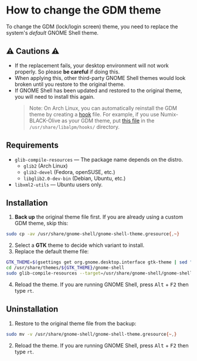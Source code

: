 # How to change the GDM theme

To change the GDM (lock/login screen) theme, you need to replace the system's _default_ GNOME Shell theme.

## :warning: Cautions :warning:

- If the replacement fails, your desktop environment will not work properly. So please **be careful** if doing this.
- When applying this, other third-party GNOME Shell themes would look broken until you restore to the original theme.
- If GNOME Shell has been updated and restored to the original theme, you will need to install this again.
  > Note: On Arch Linux, you can automatically reinstall the GDM theme by creating a [hook](https://wiki.archlinux.org/index.php/Pacman#Hooks) file. For example, if you use Numix-BLACK-Olive as your GDM theme, put [this file](https://gist.github.com/looselyrigorous/a1aa931ce48627cc39daccc9253b30c7) in the `/usr/share/libalpm/hooks/` directory.

## Requirements

- `glib-compile-resources` — The package name depends on the distro.
  - `glib2` (Arch Linux)
  - `glib2-devel` (Fedora, openSUSE, etc.)
  - `libglib2.0-dev-bin` (Debian, Ubuntu, etc.)
- `libxml2-utils` — Ubuntu users only.

## Installation

1. **Back up** the original theme file first. If you are already using a custom GDM theme, skip this:

  ```sh
  sudo cp -av /usr/share/gnome-shell/gnome-shell-theme.gresource{,~}
  ```

2. Select a **GTK** theme to decide which variant to install.
3. Replace the default theme file:

  ```sh
  GTK_THEME=$(gsettings get org.gnome.desktop.interface gtk-theme | sed "s/'//g")
  cd /usr/share/themes/${GTK_THEME}/gnome-shell
  sudo glib-compile-resources --target=/usr/share/gnome-shell/gnome-shell-theme.gresource gnome-shell-theme.gresource.xml
  ```

4. Reload the theme. If you are running GNOME Shell, press <kbd>Alt</kbd> + <kbd>F2</kbd> then type `rt`.

## Uninstallation

1. Restore to the original theme file from the backup:

  ```sh
  sudo mv -v /usr/share/gnome-shell/gnome-shell-theme.gresource{~,}
  ```

2. Reload the theme. If you are running GNOME Shell, press <kbd>Alt</kbd> + <kbd>F2</kbd> then type `rt`.
